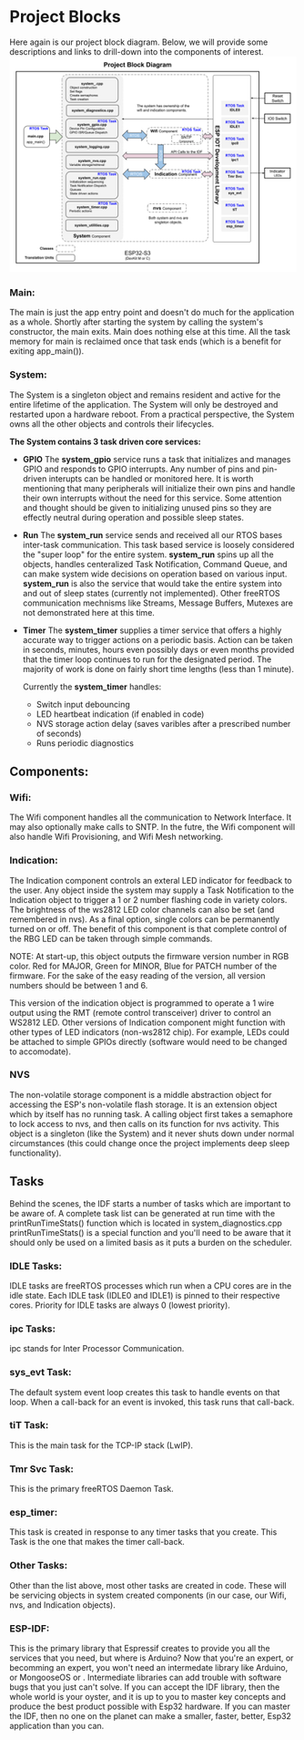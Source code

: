 # Project Blocks
Here again is our project block diagram.  Below, we will provide some descriptions and links to drill-down into the components of interest.
![system_block](./drawings/project_block.svg)
### Main:
The main is just the app entry point and doesn't do much for the application as a whole.  Shortly after starting the system by calling the system's constructor, the main exits.  Main does nothing else at this time.   All the task memory for main is reclaimed once that task ends (which is a benefit for exiting app_main()).

### System:
The System is a singleton object and remains resident and active for the entire lifetime of the application.  The System will only be destroyed and restarted upon a hardware reboot.  From a practical perspective, the System owns all the other objects and controls their lifecycles.

**The System contains 3 task driven core services:**
* **GPIO**
The **system_gpio** service runs a task that initializes and manages GPIO and responds to GPIO interrupts.  Any number of pins and pin-driven interupts can be handled or monitored here.  It is worth mentioning that many peripherals will initialize their own pins and handle their own interrupts without the need for this service.  Some attention and thought should be given to initializing unused pins so they are effectly neutral during operation and possible sleep states. 

* **Run**
The **system_run** service sends and received all our RTOS bases inter-task communication.  This task based service is loosely considered the "super loop" for the entire system.  **system_run** spins up all the objects, handles centeralized Task Notification, Command Queue, and can make system wide decisions on operation based on various input.  **system_run** is also the service that would take the entire system into and out of sleep states (currently not implemented).  Other freeRTOS communication mechnisms like Streams, Message Buffers, Mutexes are not demonstrated here at this time.

* **Timer**
The **system_timer** supplies a timer service that offers a highly accurate way to trigger actions on a periodic basis.  Action can be taken in seconds, minutes, hours even possibly days or even months provided that the timer loop continues to run for the designated period.  The majority of work is done on fairly short time lengths (less than 1 minute).

    Currently the **system_timer** handles:
    - Switch input debouncing
    - LED heartbeat indication (if enabled in code)
    - NVS storage action delay (saves varibles after a prescribed number of seconds)
    - Runs periodic diagnostics

## Components:

### Wifi:
The Wifi component handles all the communication to Network Interface.  It may also optionally make calls to SNTP.  In the futre, the Wifi component will also handle Wifi Provisioning, and Wifi Mesh networking.

### Indication:
The Indication component controls an exteral LED indicator for feedback to the user.  Any object inside the system may supply a Task Notification to the Indication object to trigger a 1 or 2 number flashing code in variety colors.  The brightness of the ws2812 LED color channels can also be set (and remembered in nvs).   As a final option, single colors can be permanently turned on or off.  The benefit of this component is that complete control of the RBG LED can be taken through simple commands. 

NOTE: At start-up, this object outputs the firmware version number in RGB color.  Red for MAJOR, Green for MINOR, Blue for PATCH number of the firmware.  For the sake of the easy reading of the version, all version numbers should be between 1 and 6.

This version of the indication object is programmed to operate a 1 wire output using the RMT (remote control transceiver) driver to control an WS2812 LED.   Other versions of Indication component might function with other types of LED indicators (non-ws2812 chip).  For example, LEDs could be attached to simple GPIOs directly (software would need to be changed to accomodate).

### NVS
The non-volatile storage component is a middle abstraction object for accessing the ESP's non-volatile flash storage.  It is an extension object which by itself has no running task.  A calling object first takes a semaphore to lock access to nvs, and then calls on its function for nvs activity.   This object is a singleton (like the System) and it never shuts down under normal circumstances (this could change once the project implements deep sleep functionality).

## Tasks
Behind the scenes, the IDF starts a number of tasks which are important to be aware of.   A complete task list can be generated at run time with the printRunTimeStats() function which is located in system_diagnostics.cpp   printRunTimeStats() is a special function and you'll need to be aware that it should only be used on a limited basis as it puts a burden on the scheduler.

### IDLE Tasks:
IDLE tasks are freeRTOS processes which run when a CPU cores are in the idle state.   Each IDLE task (IDLE0 and IDLE1) is pinned to their respective cores.  Priority for IDLE tasks are always 0 (lowest priority).

### ipc Tasks:
ipc stands for Inter Processor Communication.

### sys_evt Task:
The default system event loop creates this task to handle events on that loop.  When a call-back for an event is invoked, this task runs that call-back.

### tiT Task:
This is the main task for the TCP-IP stack (LwIP).

### Tmr Svc Task:
This is the primary freeRTOS Daemon Task.

### esp_timer:
This task is created in response to any timer tasks that you create.  This Task is the one that makes the timer call-back.

### Other Tasks:
Other than the list above, most other tasks are created in code.  These will be servicing objects in system created components (in our case, our Wifi, nvs, and Indication objects).

### ESP-IDF:
This is the primary library that Espressif creates to provide you all the services that you need, but where is Arduino?  Now that you're an expert, or becomming an expert, you won't need an intermedate library like Arduino, or MongooseOS or <fill in the blank>.  Intermediate libraries can add trouble with software bugs that you just can't solve.  If you can accept the IDF library, then the whole world is your oyster, and it is up to you to master key concepts and produce the best product possible with Esp32 hardware.  If you can master the IDF, then no one on the planet can make a smaller, faster, better, Esp32 application than you can.